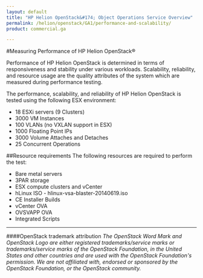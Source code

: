 ```yaml
---
layout: default
title: "HP Helion OpenStack&#174; Object Operations Service Overview"
permalink: /helion/openstack/GA1/performance-and-scalability/
product: commercial.ga

---
```

<!--UNDER REVISION-->

<script>

function PageRefresh {
onLoad="window.refresh"
}

PageRefresh();

</script>

#Measuring Performance of HP Helion OpenStack&reg;

Performance of HP Helion OpenStack is determined in terms of responsiveness and stability under various workloads. Scalability, reliability, and resource usage are the quality attributes of the system which are measured during performance testing. 

 
The performance, scalability, and reliability of HP Helion OpenStack is tested using the following ESX environment:

* 18 ESXi servers (9 Clusters)
* 3000 VM Instances
* 100 VLANs (no VXLAN support in ESX)
* 1000 Floating Point IPs
* 3000 Volume Attaches and Detaches
* 25 Concurrent Operations


##Resource requirements
The following resources are required to perform the test:

* Bare metal servers 
* 3PAR storage
* ESX compute clusters and vCenter
* hLinux ISO - hlinux-vsa-blaster-20140619.iso
* CE Installer Builds
* vCenter OVA
* OVSVAPP OVA
* Integrated Scripts


----
####OpenStack trademark attribution
*The OpenStack Word Mark and OpenStack Logo are either registered trademarks/service marks or trademarks/service marks of the OpenStack Foundation, in the United States and other countries and are used with the OpenStack Foundation's permission. We are not affiliated with, endorsed or sponsored by the OpenStack Foundation, or the OpenStack community.*